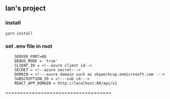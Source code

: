 ## Ian's project

### install 
	
`yarn install`
	
### set .env file in root
```	
	SERVER_PORT=80
	DEBUG_MODE = 'true'
	CLIENT_ID = <!--azure client id-->
	SECRET = <!--azure secret--->
	DOMAIN = <!---azure domain such as skyworkcsp.onmicrosoft.com --->
	SUBSCRIPTION_ID = <!---sub id--->
	REACT_APP_DOMAIN = http://localhost:80/api/v1
```
====================================